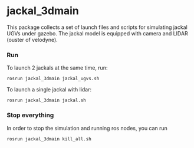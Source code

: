 # jackal_3dmain

This package collects a set of launch files and scripts for simulating jackal UGVs under gazebo. The jackal model is equipped with camera and LIDAR (ouster of velodyne).  

### Run

To launch 2 jackals at the same time, run: 
```
rosrun jackal_3dmain jackal_ugvs.sh
```

To launch a single jackal with lidar:
```
rosrun jackal_3dmain jackal.sh
```

### Stop everything

In order to stop the simulation and running ros nodes, you can run 
```
rosrun jackal_3dmain kill_all.sh
```
